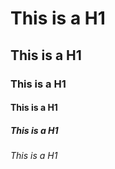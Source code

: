 # This is a H1
## This is a H1
### This is a H1
#### This is a H1
##### This is a H1
###### This is a H1
